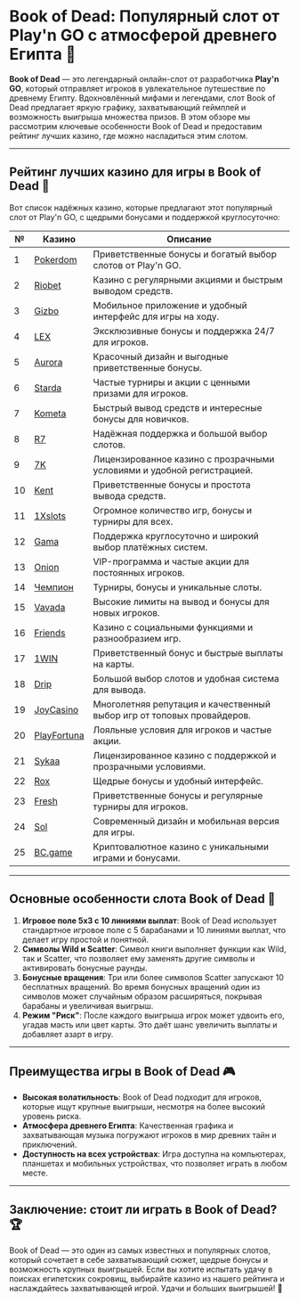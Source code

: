 # Book of Dead: Популярный слот от Play'n GO с атмосферой древнего Египта 🌄

**Book of Dead** — это легендарный онлайн-слот от разработчика **Play'n GO**, который отправляет игроков в увлекательное путешествие по древнему Египту. Вдохновлённый мифами и легендами, слот Book of Dead предлагает яркую графику, захватывающий геймплей и возможность выигрыша множества призов. В этом обзоре мы рассмотрим ключевые особенности Book of Dead и предоставим рейтинг лучших казино, где можно насладиться этим слотом.

---

## Рейтинг лучших казино для игры в Book of Dead 🎰

Вот список надёжных казино, которые предлагают этот популярный слот от Play'n GO, с щедрыми бонусами и поддержкой круглосуточно:

| №  | Казино      | Описание                                                   |
|----|-------------|------------------------------------------------------------|
| 1  | [Pokerdom](https://brandplay.link/4k77v2yx) | Приветственные бонусы и богатый выбор слотов от Play'n GO. |
| 2  | [Riobet](https://brandplay.link/7xBLTPyj) | Казино с регулярными акциями и быстрым выводом средств. |
| 3  | [Gizbo](https://brandplay.link/bprXw4YV) | Мобильное приложение и удобный интерфейс для игры на ходу. |
| 4  | [LEX](https://brandplay.link/zW4hdDFV) | Эксклюзивные бонусы и поддержка 24/7 для игроков. |
| 5  | [Aurora](https://10trafic-stat2.com/click/668546556bcc6313411604bd/6766/13032/subaccount) | Красочный дизайн и выгодные приветственные бонусы. |
| 6  | [Starda](https://brandplay.link/fB7xwRFL) | Частые турниры и акции с ценными призами для игроков. |
| 7  | [Kometa](https://brandplay.link/8ZymQJV8) | Быстрый вывод средств и интересные бонусы для новичков. |
| 8  | [R7](https://brandplay.link/bMd3Yjsw) | Надёжная поддержка и большой выбор слотов. |
| 9  | [7K](https://brandplay.link/BvQyFShp) | Лицензированное казино с прозрачными условиями и удобной регистрацией. |
| 10 | [Kent](https://brandplay.link/Fv2WP3js) | Приветственные бонусы и простота вывода средств. |
| 11 | [1Xslots](https://brandplay.link/hSB1khtr) | Огромное количество игр, бонусы и турниры для всех. |
| 12 | [Gama](https://brandplay.link/j6NMKsDz) | Поддержка круглосуточно и широкий выбор платёжных систем. |
| 13 | [Onion](https://brandplay.link/zBGRVpQ9) | VIP-программа и частые акции для постоянных игроков. |
| 14 | [Чемпион](https://temon-gter.cfd/go/lRq?p80412p304504pcc44t17455) | Турниры, бонусы и уникальные слоты. |
| 15 | [Vavada](https://vavadapartner.pro/?promo=ea5c9275-6854-4505-94fc-95ab18221945-linkb2) | Высокие лимиты на вывод и бонусы для новых игроков. |
| 16 | [Friends](https://gofriends.vc/linkb2) | Казино с социальными функциями и разнообразием игр. |
| 17 | [1WIN](https://brandplay.link/smXVpBbG) | Приветственный бонус и быстрые выплаты на карты. |
| 18 | [Drip](https://drp-ircp01.com/c07e6a3db) | Большой выбор слотов и удобная система для вывода. |
| 19 | [JoyCasino](https://rpc30.call2me.pro/?/ru/registration?apkpop=0&partner=p24970p3291217pc98f) | Многолетняя репутация и качественный выбор игр от топовых провайдеров. |
| 20 | [PlayFortuna](https://fortunapromo.net/alt/playfortuna/registration?0dc4a9362a71feb7e3f165fb8e766f70) | Лояльные условия для игроков и частые акции. |
| 21 | [Sykaa](https://s-two-way.com/?source=linkb2&pid=30697) | Лицензированное казино с поддержкой и прозрачными условиями. |
| 22 | [Rox](https://rox-pvwfpjgcxe.com/cb1ee18a5) | Щедрые бонусы и удобный интерфейс. |
| 23 | [Fresh](https://fresh-eumwkxwao.com/c3f7b485d) | Приветственные бонусы и регулярные турниры для игроков. |
| 24 | [Sol](https://sol-mmtdzfbaco.com/cb2415bca) | Современный дизайн и мобильная версия для игры. |
| 25 | [BC.game](https://partnerbcgame.com/dcc53d441) | Криптовалютное казино с уникальными играми и бонусами. |

---

## Основные особенности слота Book of Dead 📜

1. **Игровое поле 5x3 с 10 линиями выплат**: Book of Dead использует стандартное игровое поле с 5 барабанами и 10 линиями выплат, что делает игру простой и понятной.
2. **Символы Wild и Scatter**: Символ книги выполняет функции как Wild, так и Scatter, что позволяет ему заменять другие символы и активировать бонусные раунды.
3. **Бонусные вращения**: Три или более символов Scatter запускают 10 бесплатных вращений. Во время бонусных вращений один из символов может случайным образом расширяться, покрывая барабаны и увеличивая выигрыш.
4. **Режим "Риск"**: После каждого выигрыша игрок может удвоить его, угадав масть или цвет карты. Это даёт шанс увеличить выплаты и добавляет азарт в игру.

---

## Преимущества игры в Book of Dead 🎮

- **Высокая волатильность**: Book of Dead подходит для игроков, которые ищут крупные выигрыши, несмотря на более высокий уровень риска.
- **Атмосфера древнего Египта**: Качественная графика и захватывающая музыка погружают игроков в мир древних тайн и приключений.
- **Доступность на всех устройствах**: Игра доступна на компьютерах, планшетах и мобильных устройствах, что позволяет играть в любом месте.

---

## Заключение: стоит ли играть в Book of Dead? 🏆

Book of Dead — это один из самых известных и популярных слотов, который сочетает в себе захватывающий сюжет, щедрые бонусы и возможность крупных выигрышей. Если вы хотите испытать удачу в поисках египетских сокровищ, выбирайте казино из нашего рейтинга и наслаждайтесь захватывающей игрой. Удачи и больших выигрышей! 🎉
